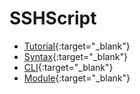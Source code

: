 # SSHScript

- [Tutorial](https://iapyeh.github.io/sshscript/tutorial){:target="_blank"}
- [Syntax](https://iapyeh.github.io/sshscript/syntax){:target="_blank"}
- [CLI](https://iapyeh.github.io/sshscript/cli){:target="_blank"}
- [Module](https://iapyeh.github.io/sshscript/module){:target="_blank"}
